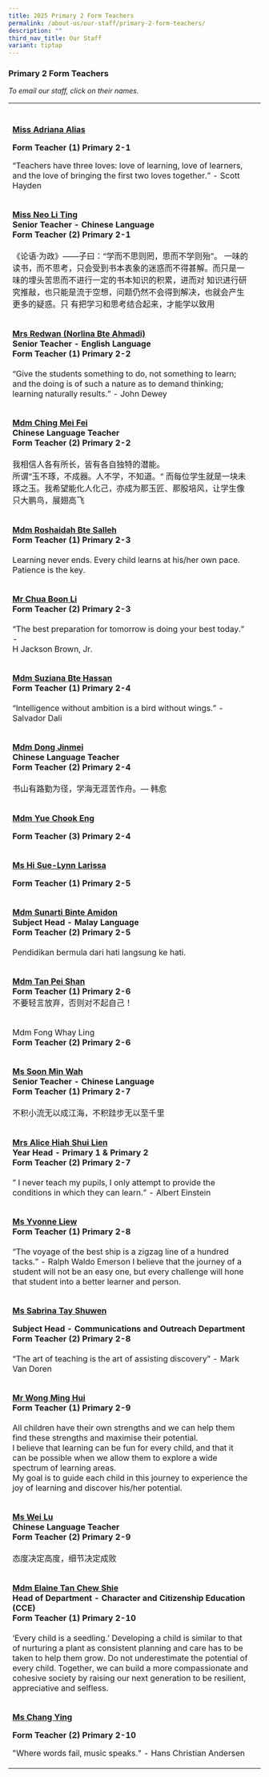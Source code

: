 ```yaml
---
title: 2025 Primary 2 Form Teachers
permalink: /about-us/our-staff/primary-2-form-teachers/
description: ""
third_nav_title: Our Staff
variant: tiptap
---
```

<h3>Primary 2 Form Teachers</h3>
<p><em>To email our staff, click on their names.</em>
</p>
<table style="minWidth: 50px">
<colgroup>
<col>
<col>
</colgroup>
<tbody>
<tr>
<th rowspan="1" colspan="1">
<p></p>
</th>
<th rowspan="1" colspan="1">
<p></p>
</th>
</tr>
<tr>
<td rowspan="1" colspan="1">
<p><strong><a href="mailto:adriana_alias@moe.edu.sg" rel="noopener noreferrer nofollow" target="_blank">Miss Adriana Alias</a></strong>
</p>
<p><strong>Form Teacher (1) Primary 2-1</strong>
</p>
<p>“Teachers have three loves: love of learning, love of learners, and the
love of bringing the first two loves together.” - Scott Hayden</p>
</td>
<td rowspan="1" colspan="1">
<p></p>
</td>
</tr>
<tr>
<td rowspan="1" colspan="1">
<p><strong><a href="mailto:neo_li_ting@moe.edu.sg" rel="noopener noreferrer nofollow" target="_blank">Miss Neo Li Ting</a></strong>
<br><strong>Senior Teacher - Chinese Language<br>Form Teacher (2) Primary 2-1</strong>
<br>
<br>《论语·为政》——子曰：“学而不思则罔，思而不学则殆”。 一味的读书，而不思考，只会受到书本表象的迷惑而不得甚解。而只是一味的埋头苦思而不进行一定的书本知识的积累，进而对
知识进行研究推敲，也只能是流于空想，问题仍然不会得到解决，也就会产生更多的疑惑。只 有把学习和思考结合起来，才能学以致用</p>
</td>
<td rowspan="1" colspan="1">
<p></p>
</td>
</tr>
<tr>
<td rowspan="1" colspan="1">
<p><strong><a href="mailto:norlina_ahmadi@moe.edu.sg" rel="noopener noreferrer nofollow" target="_blank">Mrs Redwan (Norlina Bte Ahmadi)</a></strong>
<br><strong>Senior Teacher - English Language<br>Form Teacher (1) Primary 2-2</strong>
<br>
<br>“Give the students something to do, not something to learn; and the doing
is of such a nature as to demand thinking; learning naturally results.”
- John Dewey</p>
</td>
<td rowspan="1" colspan="1">
<p></p>
</td>
</tr>
<tr>
<td rowspan="1" colspan="1">
<p><strong><a href="mailto:ching_mei_fei@moe.edu.sg" rel="noopener noreferrer nofollow" target="_blank">Mdm Ching Mei Fei</a></strong>
<br><strong>Chinese Language Teacher<br>Form Teacher (2) Primary 2-2</strong>
<br>
<br>我相信人各有所长，皆有各自独特的潜能。
<br>所谓“玉不琢，不成器。人不学，不知道。“ 而每位学生就是一块未琢之玉。我希望能化人化己，亦成为那玉匠、那股培风，让学生像只大鹏鸟，展翅高飞</p>
</td>
<td rowspan="1" colspan="1">
<p></p>
</td>
</tr>
<tr>
<td rowspan="1" colspan="1">
<p><strong><a href="mailto:roshaidah_salleh@moe.edu.sg" rel="noopener noreferrer nofollow" target="_blank">Mdm Roshaidah Bte Salleh</a></strong>
<br><strong>Form Teacher (1) Primary 2-3</strong>
<br>
<br>Learning never ends. Every child learns at his/her own pace. Patience
is the key.</p>
</td>
<td rowspan="1" colspan="1">
<p></p>
</td>
</tr>
<tr>
<td rowspan="1" colspan="1">
<p><strong><a href="mailto:chua_boon_li@moe.edu.sg" rel="noopener noreferrer nofollow" target="_blank">Mr Chua Boon Li</a></strong>
<br><strong>Form Teacher (2) Primary 2-3</strong>
<br>
<br>“The best preparation for tomorrow is doing your best today.” -
<br>H Jackson Brown, Jr.</p>
</td>
<td rowspan="1" colspan="1">
<p></p>
</td>
</tr>
<tr>
<td rowspan="1" colspan="1">
<p><strong><a href="mailto:suziana_hassan@moe.edu.sg" rel="noopener noreferrer nofollow" target="_blank">Mdm Suziana Bte Hassan</a></strong>
<br><strong>Form Teacher (1) Primary 2-4</strong>
<br>
<br>“Intelligence without ambition is a bird without wings.” - Salvador Dali</p>
</td>
<td rowspan="1" colspan="1">
<p></p>
</td>
</tr>
<tr>
<td rowspan="1" colspan="1">
<p><strong><a href="mailto:dong_jinmei@moe.edu.sg" rel="noopener noreferrer nofollow" target="_blank">Mdm Dong Jinmei</a></strong>
<br><strong>Chinese Language Teacher<br>Form Teacher (2) Primary 2-4</strong>
<br>
<br>书山有路勤为径，学海无涯苦作舟。— 韩愈</p>
</td>
<td rowspan="1" colspan="1">
<p></p>
</td>
</tr>
<tr>
<td rowspan="1" colspan="1">
<p><strong><a href="mailto:yue_chook_eng@moe.edu.sg" rel="noopener nofollow" target="_blank">Mdm Yue Chook Eng</a></strong>
</p>
<p><strong>Form Teacher (3) Primary 2-4</strong>
</p>
</td>
<td rowspan="1" colspan="1">
<p></p>
</td>
</tr>
<tr>
<td rowspan="1" colspan="1">
<p><strong><a href="mailto:ho_sue_lynn_larissa@moe.edu.sg" rel="noopener nofollow" target="_blank">Ms Hi Sue-Lynn Larissa</a></strong>
</p>
<p><strong>Form Teacher (1) Primary 2-5</strong>
</p>
</td>
<td rowspan="1" colspan="1">
<p></p>
</td>
</tr>
<tr>
<td rowspan="1" colspan="1">
<p><strong><a href="mailto:sunarti_amidon@moe.edu.sg" rel="noopener noreferrer nofollow" target="_blank">Mdm Sunarti Binte Amidon</a></strong>
<br><strong>Subject Head - Malay Language<br>Form Teacher (2) Primary 2-5</strong>
<br>
<br>Pendidikan bermula dari hati langsung ke hati.</p>
</td>
<td rowspan="1" colspan="1">
<p></p>
</td>
</tr>
<tr>
<td rowspan="1" colspan="1">
<p><strong><a href="mailto:tan_peishan@moe.edu.sg" rel="noopener noreferrer nofollow" target="_blank">Mdm Tan Pei Shan</a></strong>
<br><strong>Form Teacher (1) Primary 2-6</strong>
<br>不要轻言放弃，否则对不起自己！</p>
</td>
<td rowspan="1" colspan="1">
<p></p>
</td>
</tr>
<tr>
<td rowspan="1" colspan="1">
<p>Mdm Fong Whay Ling
<br><strong>Form Teacher (2) Primary 2-6</strong>
</p>
</td>
<td rowspan="1" colspan="1">
<p></p>
</td>
</tr>
<tr>
<td rowspan="1" colspan="1">
<p><strong><a href="mailto:soon_min_wah@moe.edu.sg" rel="noopener noreferrer nofollow" target="_blank">Ms Soon Min Wah</a></strong>
<br><strong>Senior Teacher - Chinese Language<br>Form Teacher (1) Primary 2-7</strong>
<br>
<br>不积小流无以成江海，不积跬步无以至千里</p>
</td>
<td rowspan="1" colspan="1">
<p></p>
</td>
</tr>
<tr>
<td rowspan="1" colspan="1">
<p><strong><a href="mailto:alice_ooi_shui_lien@moe.edu.sg" rel="noopener noreferrer nofollow" target="_blank">Mrs Alice Hiah Shui Lien</a></strong>
<br><strong>Year Head - Primary 1 &amp; Primary 2<br>Form Teacher (2) Primary 2-7</strong>
<br>
<br>” I never teach my pupils, I only attempt to provide the conditions in
which they can learn.” - Albert Einstein</p>
</td>
<td rowspan="1" colspan="1">
<p></p>
</td>
</tr>
<tr>
<td rowspan="1" colspan="1">
<p><strong><a href="mailto:liew_yvonne@moe.edu.sg" rel="noopener noreferrer nofollow" target="_blank">Ms Yvonne Liew</a></strong>
<br><strong>Form Teacher (1) Primary 2-8</strong>
<br>
<br>“The voyage of the best ship is a zigzag line of a hundred tacks.” - Ralph
Waldo Emerson I believe that the journey of a student will not be an easy
one, but every challenge will hone that student into a better learner and
person.</p>
</td>
<td rowspan="1" colspan="1">
<p></p>
</td>
</tr>
<tr>
<td rowspan="1" colspan="1">
<p><strong><a href="mailto:tay_shuwen_sabrina@moe.edu.sg" rel="noopener noreferrer nofollow" target="_blank">Ms Sabrina Tay Shuwen</a></strong>
</p>
<p><strong>Subject Head - Communications and Outreach Department</strong>
<br><strong>Form Teacher (2) Primary 2-8</strong>
<br>
<br>“The art of teaching is the art of assisting discovery” - Mark Van Doren</p>
</td>
<td rowspan="1" colspan="1">
<p></p>
</td>
</tr>
<tr>
<td rowspan="1" colspan="1">
<p><strong><a href="mailto:wong_ming_hui@moe.edu.sg" rel="noopener noreferrer nofollow" target="_blank">Mr Wong Ming Hui</a></strong>
<br><strong>Form Teacher (1) Primary 2-9</strong>
<br>
<br>All children have their own strengths and we can help them find these
strengths and maximise their potential.
<br>I believe that learning can be fun for every child, and that it can be
possible when we allow them to explore a wide spectrum of learning areas.
<br>My goal is to guide each child in this journey to experience the joy of
learning and discover his/her potential.</p>
</td>
<td rowspan="1" colspan="1">
<p></p>
</td>
</tr>
<tr>
<td rowspan="1" colspan="1">
<p><strong><a href="mailto:wei_lu@moe.edu.sg" rel="noopener noreferrer nofollow" target="_blank">Ms Wei Lu</a></strong>
<br><strong>Chinese Language Teacher<br>Form Teacher (2) Primary 2-9</strong>
<br>
<br>态度决定高度，细节决定成败</p>
</td>
<td rowspan="1" colspan="1">
<p></p>
</td>
</tr>
<tr>
<td rowspan="1" colspan="1">
<p><strong><a href="mailto:tan_chew_shie@moe.edu.sg" rel="noopener noreferrer nofollow" target="_blank">Mdm Elaine Tan Chew Shie</a></strong>
<br><strong>Head of Department - Character and Citizenship Education (CCE)<br>Form Teacher (1) Primary 2-10</strong>
<br>
<br>‘Every child is a seedling.’ Developing a child is similar to that of
nurturing a plant as consistent planning and care has to be taken to help
them grow. Do not underestimate the potential of every child. Together,
we can build a more compassionate and cohesive society by raising our next
generation to be resilient, appreciative and selfless.</p>
</td>
<td rowspan="1" colspan="1">
<p></p>
</td>
</tr>
<tr>
<td rowspan="1" colspan="1">
<p><strong><a href="mailto:chang_ying@moe.edu.sg" rel="noopener noreferrer nofollow" target="_blank">Ms Chang Ying</a></strong>
</p>
<p><strong>Form Teacher (2) Primary 2-10</strong>
</p>
<p>"Where words fail, music speaks." - Hans Christian Andersen</p>
</td>
<td rowspan="1" colspan="1">
<p></p>
</td>
</tr>
</tbody>
</table>
<p></p>